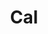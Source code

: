 ---
draft: false
title: Cal
content:
  id: cal
  name: Cal
  logo: /images/applications/calendar/cal/logo.png
  website: https://cal.com/
  iframe_website: /website-iframe/applications/calendar/cal
  dashboardImage: /images/applications/calendar/cal/screenshot-1.png
  short_description: Calendly alternative Cal.com, is the event-juggling scheduler for everyone. Focus on meetings, not making meetings. Free for individuals.
  description: Calendly alternative Cal.com, is the event-juggling scheduler for everyone. Focus on meetings, not making meetings. Free for individuals.
  features:
    - title: A tailored link ready for every scenario
      description: Set availability, location, duration, and more on a per-link basis. Send bookings to different calendars or set a default.
    - title: Connect all your calendars
      description: Cal.com checks for conflicts across all of your calendars and only offers times that are open. Never get double-booked again.
    - title: Workflow automation
      description: Cal.com enables you to build processes around your events. Notifications, reminders, and follow-ups are automatically taken care of.
    - title: Scheduling for your team
      description: Round-Robin scheduling ensures even distribution of calls across your team. Collective availability makes it easy to book your team when everyone is available.
  screenshots:
    - /images/applications/calendar/cal/screenshot-1.png
    - /images/applications/calendar/cal/screenshot-2.png
---